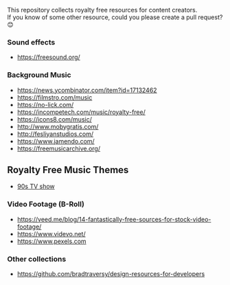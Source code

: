 This repository collects royalty free resources for content creators.  
If you know of some other resource, could you please create a pull request? 😊

### Sound effects

* https://freesound.org/

### Background Music

* https://news.ycombinator.com/item?id=17132462
* https://filmstro.com/music
* https://no-lick.com/
* https://incompetech.com/music/royalty-free/
* https://icons8.com/music/
* http://www.mobygratis.com/
* http://fesliyanstudios.com/
* https://www.jamendo.com/
* https://freemusicarchive.org/

## Royalty Free Music Themes

* [90s TV show](https://www.youtube.com/watch?v=tiThUOVNzU0)

### Video Footage (B-Roll)

* https://veed.me/blog/14-fantastically-free-sources-for-stock-video-footage/
* https://www.videvo.net/
* https://www.pexels.com

### Other collections

* https://github.com/bradtraversy/design-resources-for-developers
